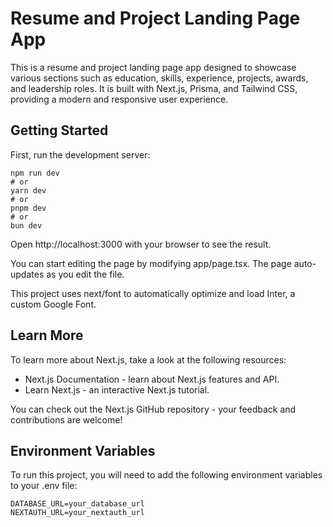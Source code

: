# Resume and Project Landing Page App

This is a resume and project landing page app designed to showcase various sections such as education, skills, experience, projects, awards, and leadership roles. It is built with Next.js, Prisma, and Tailwind CSS, providing a modern and responsive user experience.

## Getting Started

First, run the development server:

```
npm run dev
# or
yarn dev
# or
pnpm dev
# or
bun dev
```

Open http://localhost:3000 with your browser to see the result.

You can start editing the page by modifying app/page.tsx. The page auto-updates as you edit the file.

This project uses next/font to automatically optimize and load Inter, a custom Google Font.

## Learn More

To learn more about Next.js, take a look at the following resources:

- Next.js Documentation - learn about Next.js features and API.
- Learn Next.js - an interactive Next.js tutorial.

You can check out the Next.js GitHub repository - your feedback and contributions are welcome!


## Environment Variables

To run this project, you will need to add the following environment variables to your .env file:
```
DATABASE_URL=your_database_url
NEXTAUTH_URL=your_nextauth_url
```